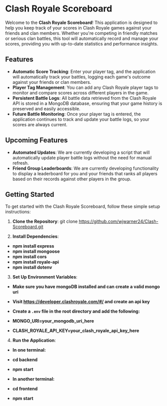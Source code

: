 # Clash Royale Scoreboard

Welcome to the **Clash Royale Scoreboard**! This application is designed to help you keep track of your scores in Clash Royale games against your friends and clan members. Whether you're competing in friendly matches or serious clan battles, this tool will automatically record and manage your scores, providing you with up-to-date statistics and performance insights.

## Features

- **Automatic Score Tracking**: Enter your player tag, and the application will automatically track your battles, logging each game's outcome against your friends or clan members.
- **Player Tag Management**: You can add any Clash Royale player tags to monitor and compare scores across different players in the game.
- **Persistent Battle Logs**: All battle data retrieved from the Clash Royale API is stored in a MongoDB database, ensuring that your game history is preserved and easily accessible.
- **Future Battle Monitoring**: Once your player tag is entered, the application continues to track and update your battle logs, so your scores are always current.

## Upcoming Features

- **Automated Updates**: We are currently developing a script that will automatically update player battle logs without the need for manual refresh.
- **Friend Group Leaderboards**: We are currently developing functionality to display a leaderboard for you and your friends that ranks
all players based on their records against other players in the group.

## Getting Started

To get started with the Clash Royale Scoreboard, follow these simple setup instructions:

1. **Clone the Repository**:
git clone https://github.com/wjwarner24/Clash-Scoreboard.git

2. **Install Dependencies**:
- **npm install express**
- **npm install mongoose**
- **npm install cors**
- **npm install royale-api**
- **npm install dotenv**

3. **Set Up Environment Variables**:
- **Make sure you have mongoDB installed and can create a valid mongo uri**
- **Visit https://developer.clashroyale.com/#/ and create an api key**

- **Create a `.env` file in the root directory and add the following:**

- **MONGO_URI=your_mongodb_uri_here**
- **CLASH_ROYALE_API_KEY=your_clash_royale_api_key_here**

4. **Run the Application**:
- **In one terminal:**
- **cd backend**
- **npm start**

- **In another terminal:**
- **cd frontend**
- **npm start**